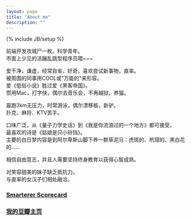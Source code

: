 ```yaml
---
layout: page
title: "About me"
description: ""
---
```

{% include JB/setup %}

前端开发攻城尸一枚。科学青年。  
市面上少见的活蹦乱跳型程序员喂~~~

爱干净，谦虚，经常自省，好奇，喜欢尝试新事物，直率。  
被周围的同事用COOL或"万能的"来形容。  
爱《低俗小说》胜过爱《黑客帝国》。  
惯用Mac，打字快，偶尔去音乐会，不再越狱，养猫。

晨跑3km无压力，时常游泳，偶尔漂移板，新驴。  
扑克、麻将、KTV苦手。  

口味广泛，从《量子力学史话》到《我是你流浪过的一个地方》都可接受。  
最喜欢的诗是《姑娘是只小铃铛》。  
主要的白日梦内容是到阿尔卑斯山脚下养一群草泥马：虎斑的、玳瑁的、黑白花的……  

相信自由意志，并且人需要坚持终身教育以获得心智成熟。  

对笑容甜美的妹子缺乏抵抗力。  
与直率的女汉子们相处融洽。


### [Smarterer Scorecard][1]
<div id="smarterer"></div>

### [我的豆瓣主页][2]
<script type="text/javascript" src="http://www.douban.com/service/badge/13200815/?show=collection&n=20&columns=8&picsize=medium&hidelogo=yes&hideself=yes&cat=book" ></script>

<div class="mb20"></div>


[1]:http://smarterer.com/zl
[2]:http://www.douban.com/people/13200815/
